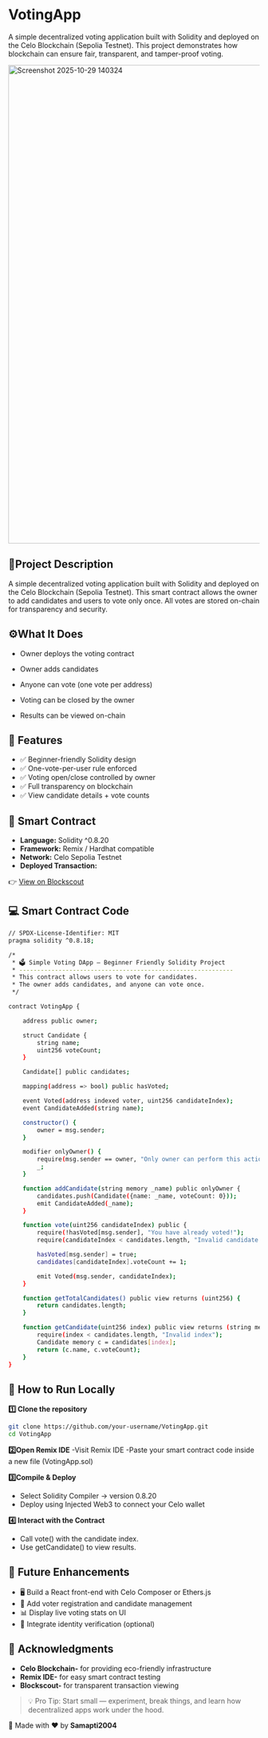 # VotingApp
A simple decentralized voting application built with Solidity and deployed on the Celo Blockchain (Sepolia Testnet).
This project demonstrates how blockchain can ensure fair, transparent, and tamper-proof voting.

<img width="1887" height="959" alt="Screenshot 2025-10-29 140324" src="https://github.com/user-attachments/assets/a1d917b6-c47e-4050-a9ed-05e4e4ff0968" />

## 📜Project Description

A simple decentralized voting application built with Solidity and deployed on the Celo Blockchain (Sepolia Testnet).
This smart contract allows the owner to add candidates and users to vote only once.
All votes are stored on-chain for transparency and security.

## ⚙️What It Does

- Owner deploys the voting contract

- Owner adds candidates

- Anyone can vote (one vote per address)

- Voting can be closed by the owner

- Results can be viewed on-chain

## 🌟 Features
- ✅ Beginner-friendly Solidity design
- ✅ One-vote-per-user rule enforced
- ✅ Voting open/close controlled by owner
- ✅ Full transparency on blockchain
- ✅ View candidate details + vote counts


## 📄 Smart Contract

- **Language:** Solidity ^0.8.20  
- **Framework:** Remix / Hardhat compatible  
- **Network:** Celo Sepolia Testnet  
- **Deployed Transaction:**  

👉 [View on Blockscout](https://celo-sepolia.blockscout.com/address/0x2BE4b0F75064ebCD0F4F5342CA15F3Fe74b447A7)

## 💻 Smart Contract Code
```bash
// SPDX-License-Identifier: MIT
pragma solidity ^0.8.18;

/*
 * 🗳 Simple Voting DApp — Beginner Friendly Solidity Project
 * ------------------------------------------------------------
 * This contract allows users to vote for candidates.
 * The owner adds candidates, and anyone can vote once.
 */

contract VotingApp {

    address public owner;

    struct Candidate {
        string name;
        uint256 voteCount;
    }

    Candidate[] public candidates;

    mapping(address => bool) public hasVoted;

    event Voted(address indexed voter, uint256 candidateIndex);
    event CandidateAdded(string name);

    constructor() {
        owner = msg.sender;
    }

    modifier onlyOwner() {
        require(msg.sender == owner, "Only owner can perform this action");
        _;
    }

    function addCandidate(string memory _name) public onlyOwner {
        candidates.push(Candidate({name: _name, voteCount: 0}));
        emit CandidateAdded(_name);
    }

    function vote(uint256 candidateIndex) public {
        require(!hasVoted[msg.sender], "You have already voted!");
        require(candidateIndex < candidates.length, "Invalid candidate index");

        hasVoted[msg.sender] = true;
        candidates[candidateIndex].voteCount += 1;

        emit Voted(msg.sender, candidateIndex);
    }

    function getTotalCandidates() public view returns (uint256) {
        return candidates.length;
    }

    function getCandidate(uint256 index) public view returns (string memory, uint256) {
        require(index < candidates.length, "Invalid index");
        Candidate memory c = candidates[index];
        return (c.name, c.voteCount);
    }
}
```

## 🚀 How to Run Locally
**1️⃣ Clone the repository**
```bash
git clone https://github.com/your-username/VotingApp.git
cd VotingApp
```
**2️⃣Open Remix IDE**
-Visit Remix IDE
-Paste your smart contract code inside a new file (VotingApp.sol)

**3️⃣Compile & Deploy**

- Select Solidity Compiler → version 0.8.20
- Deploy using Injected Web3 to connect your Celo wallet

**4️⃣ Interact with the Contract**
- Call vote() with the candidate index.
- Use getCandidate() to view results.
## 🧩 Future Enhancements
- 🖥️ Build a React front-end with Celo Composer or Ethers.js
- 🧾 Add voter registration and candidate management
- 📊 Display live voting stats on UI
- 🔐 Integrate identity verification (optional)
## 🙌 Acknowledgments
- **Celo Blockchain-** for providing eco-friendly infrastructure
- **Remix IDE-** for easy smart contract testing
- **Blockscout-** for transparent transaction viewing
> 💡 Pro Tip: Start small — experiment, break things, and learn how decentralized apps work under the hood.

🧠 Made with ❤️ by **Samapti2004**
